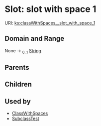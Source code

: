 
# Slot: slot with space 1




URI: [ks:classWithSpaces__slot_with_space_1](https://w3id.org/linkml/tests/kitchen_sink/classWithSpaces__slot_with_space_1)


## Domain and Range

None &#8594;  <sub>0..1</sub> [String](String.md)

## Parents


## Children


## Used by

 * [ClassWithSpaces](ClassWithSpaces.md)
 * [SubclassTest](SubclassTest.md)
